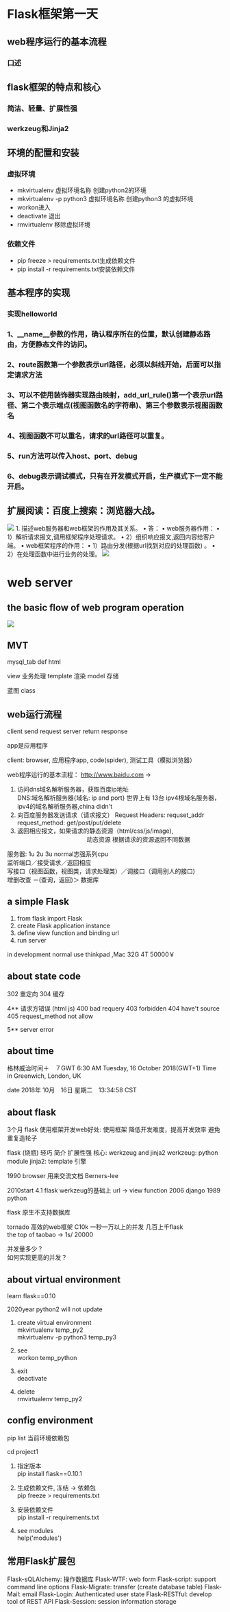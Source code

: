 # Flask框架第一天
## web程序运行的基本流程
### 口述
## flask框架的特点和核心
### 简洁、轻量、扩展性强
### werkzeug和Jinja2
## 环境的配置和安装
### 虚拟环境
* mkvirtualenv 虚拟环境名称 创建python2的环境
* mkvirtualenv -p python3 虚拟环境名称 创建python3 的虚拟环境
* workon进入
* deactivate 退出
* rmvirtualenv 移除虚拟环境
### 依赖文件
* pip freeze > requirements.txt生成依赖文件
* pip install -r requirements.txt安装依赖文件
## 基本程序的实现
### 实现helloworld
### 1、__name__参数的作用，确认程序所在的位置，默认创建静态路由，方便静态文件的访问。
### 2、route函数第一个参数表示url路径，必须以斜线开始，后面可以指定请求方法
### 3、可以不使用装饰器实现路由映射，add_url_rule()第一个表示url路径、第二个表示端点(视图函数名的字符串)、第三个参数表示视图函数名
### 4、视图函数不可以重名，请求的url路径可以重复。
### 5、run方法可以传入host、port、debug
### 6、debug表示调试模式，只有在开发模式开启，生产模式下一定不能开启。
## 扩展阅读：百度上搜索：浏览器大战。
![](./static/)
    1. 描述web服务器和web框架的作用及其关系。
    • 答：
    • web服务器作用：
    •  1）解析请求报文,调用框架程序处理请求。 
    •  2）组织响应报文,返回内容给客户端。 
    • web框架程序的作用：
    •  1）路由分发(根据url找到对应的处理函数) 。
    •  2）在处理函数中进行业务的处理。 
  ![](./static/web.png)

# web server 

## the basic flow of web program operation
![](./the%20basic%20flow%20of%20web%20program%20operation.jpg)

## MVT
mysql_tab  def  html

view 业务处理
template 渲染
model   存储

蓝图  class

## web运行流程
client send request
server return response

app是应用程序

client: browser, 应用程序app, code(spider), 测试工具（模拟浏览器）

web程序运行的基本流程：
http://www.baidu.com ->
1. 访问dns域名解析服务器，获取百度ip地址
<br>DNS:域名解析服务器{域名: ip and port}
世界上有 13台 ipv4根域名服务器，ipv4的域名解析服务器,china didn't
2. 向百度服务器发送请求（请求报文）
Request Headers: requset_addr
                request_method: get/post/put/delete
3. 返回相应报文，如果请求的静态资源（html/css/js/image),<br>
&nbsp;&emsp;&emsp;&emsp;&emsp;&emsp;&emsp;&emsp;&emsp;&emsp;&emsp;&emsp;
                          动态资源  根据请求的资源返回不同数据

服务器: 1u  2u  3u  normal志强系列cpu<br> 
监听端口／接受请求／返回相应<br>
写接口（视图函数，视图类，请求处理类）／调接口（调用别人的接口)<br>
增删改查  －(查询，返回)＞  数据库

## a simple Flask
1. from flask import Flask
2. create Flask application instance
3. define view function and binding url
4. run server 


in development normal use thinkpad ,Mac 32G 4T  50000￥

## about state code
302 重定向
304 缓存

4**   请求方错误 (html js)
400 bad requery
403 forbidden
404 have't source 
405 request_method not allow

5** server error

## about time
格林威治时间＋　７GWT
6:30 AM
Tuesday, 16 October 2018(GWT+1)
Time in Greenwich, London, UK

date
2018年 10月　16日 星期二　13:34:58  CST


## about flask
3个月 flask
使用框架开发web好处:
  使用框架
  降低开发难度，提高开发效率
  避免重复造轮子

flask (烧瓶)
  轻巧
  简介
  扩展性强
  核心: werkzeug and jinja2
      werkzeug: python module
      jinja2: template 引擎 

1990 browser 用来交流文档 Berners-lee

  2010start 4.1 flask   werkzeug的基础上  url -> view function
  2006 django
  1989  python

flask 原生不支持数据库

tornado 高效的web框架   C10k 一秒一万以上的并发
几百上千flask  
the top of taobao -> 1s/ 20000 

并发量多少？  
如何实现更高的并发？  

## about virtual environment
learn flask==0.10

2020year python2 will not update

1. create virtual environment<br>
mkvirtualenv temp_py2<br>
mkvirtualenv -p python3 temp_py3

2. see<br>
workon temp_python

3. exit<br>
deactivate

4. delete<br>
rmvirtualenv temp_py2


## config environment 
pip list 当前环境依赖包

cd project1

1. 指定版本     
pip install flask==0.10.1

2. 生成依赖文件, 冻结 -> 依赖包       
pip freeze > requirements.txt

3. 安装依赖文件      
pip install -r requirements.txt

4. see modules      
help('modules')

## 常用Flask扩展包
Flask-sQLAlchemy: 操作数据库
Flask-WTF: web form
Flask-script: support command line options
Flask-Migrate: transfer (create database table) 
Flask-Mail: email
Flask-Login: Authenticated user state
Flask-RESTful: develop tool of REST API
Flask-Session: session information storage

